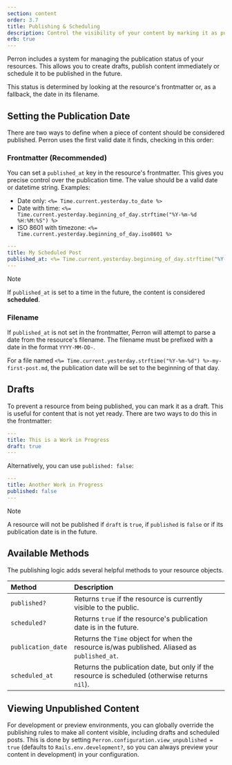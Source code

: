 ```yaml
---
section: content
order: 3.7
title: Publishing & Scheduling
description: Control the visibility of your content by marking it as published, scheduled, or draft.
erb: true
---
```


Perron includes a system for managing the publication status of your resources. This allows you to create drafts, publish content immediately or schedule it to be published in the future.

This status is determined by looking at the resource's frontmatter or, as a fallback, the date in its filename.


## Setting the Publication Date

There are two ways to define when a piece of content should be considered published. Perron uses the first valid date it finds, checking in this order:


### Frontmatter (Recommended)

You can set a `published_at` key in the resource's frontmatter. This gives you precise control over the publication time. The value should be a valid date or datetime string. Examples:
* Date only: `<%= Time.current.yesterday.to_date %>`
* Date with time: `<%= Time.current.yesterday.beginning_of_day.strftime("%Y-%m-%d %H:%M:%S") %>`
* ISO 8601 with timezone: `<%= Time.current.yesterday.beginning_of_day.iso8601 %>`

```yaml
---
title: My Scheduled Post
published_at: <%= Time.current.yesterday.beginning_of_day.strftime("%Y-%m-%d %H:%M:%S") %>
---
```

> [!note]
> If `published_at` is set to a time in the future, the content is considered **scheduled**.


### Filename

If `published_at` is not set in the frontmatter, Perron will attempt to parse a date from the resource's filename. The filename must be prefixed with a date in the format `YYYY-MM-DD-`.

For a file named `<%= Time.current.yesterday.strftime("%Y-%m-%d") %>-my-first-post.md`, the publication date will be set to the beginning of that day.


## Drafts

To prevent a resource from being published, you can mark it as a draft. This is useful for content that is not yet ready. There are two ways to do this in the frontmatter:

```yaml
---
title: This is a Work in Progress
draft: true
---
```

Alternatively, you can use `published: false`:

```yaml
---
title: Another Work in Progress
published: false
---
```

> [!note]
> A resource will not be published if `draft` is `true`, if `published` is `false` or if its publication date is in the future.


## Available Methods

The publishing logic adds several helpful methods to your resource objects.

| Method             | Description                                                                                               |
| :----------------- | :-------------------------------------------------------------------------------------------------------- |
| `published?`       | Returns `true` if the resource is currently visible to the public.                                        |
| `scheduled?`       | Returns `true` if the resource's publication date is in the future.                                       |
| `publication_date` | Returns the `Time` object for when the resource is/was published. Aliased as `published_at`.              |
| `scheduled_at`     | Returns the publication date, but only if the resource is scheduled (otherwise returns `nil`).             |


## Viewing Unpublished Content

For development or preview environments, you can globally override the publishing rules to make all content visible, including drafts and scheduled posts. This is done by setting `Perron.configuration.view_unpublished = true` (defaults to `Rails.env.development?`, so you can always preview your content in development) in your configuration.
